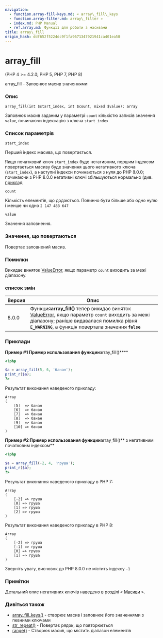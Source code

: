 ```yaml
---
navigation:
  - function.array-fill-keys.md: « array\_fill\_keys
  - function.array-filter.md: array\_filter »
  - index.md: PHP Manual
  - ref.array.md: Функції для роботи з масивами
title: array\_fill
origin_hash: ddf652f5224dc9f1fa9671347921941ca401ea50
---
```

# array\_fill

(PHP 4 >= 4.2.0, PHP 5, PHP 7, PHP 8)

array\_fill - Заповнює масив значеннями

### Опис

```methodsynopsis
array_fill(int $start_index, int $count, mixed $value): array
```

Заповнює масив заданим у параметрі `count` кількістю записів значення `value`, починаючи індексацію з ключа `start_index`

### Список параметрів

`start_index`

Перший індекс масива, що повертається.

Якщо початковий ключ `start_index` буде негативним, першим індексом повертається масиву буде значення цього негативного ключа (`start_index`), а наступні індекси починаються з нуля до PHP 8.0.0; починаючи з PHP 8.0.0 негативні ключі збільшуються нормально (див. [приклад](function.array-fill.md#function.array-fill.example.negative-start-index)

`count`

Кількість елементів, що додаються. Повинно бути більше або одно нулю і менше чи одно `2 147 483 647`

`value`

Значення заповнення.

### Значення, що повертаються

Повертає заповнений масив.

### Помилки

Викидає виняток [ValueError](class.valueerror.md), якщо параметр `count` виходить за межі діапазону.

### список змін

| Версия | Опис |
| --- | --- |
| 8.0.0 | Функция**array\_fill()** тепер викидає виняток [ValueError](class.valueerror.md), якщо параметр `count` виходить за межі діапазону; раніше видавалася помилка рівня **`E_WARNING`**, а функція повертала значення **`false`** |

### Приклади

**Пример #1 Пример использования функции**array\_fill()\*\*\*\*

```php
<?php

$a = array_fill(5, 6, 'банан');
print_r($a);
?>
```

Результат виконання наведеного прикладу:

```
Array
(
    [5]  => банан
    [6]  => банан
    [7]  => банан
    [8]  => банан
    [9]  => банан
    [10] => банан
)
```

**Пример #2 Пример использования функции**array\_fill()\*\* з негативним початковим індексом\*\*

```php
<?php

$a = array_fill(-2, 4, 'груша');
print_r($a);
?>
```

Результат виконання наведеного прикладу в PHP 7:

```
Array
(
    [-2] => груша
    [0] => груша
    [1] => груша
    [2] => груша
)
```

Результат виконання наведеного прикладу в PHP 8:

```
Array
(
    [-2] => груша
    [-1] => груша
    [0] => груша
    [1] => груша
)
```

Зверніть увагу, висновок до PHP 8.0.0 не містить індексу `-1`

### Примітки

Детальний опис негативних ключів наведено в розділі « [Масиви](language.types.array.md) ».

### Дивіться також

-   [array\_fill\_keys()](function.array-fill-keys.md) \- створює масив і заповнює його значеннями з певними ключами
-   [str\_repeat()](function.str-repeat.md) \- Повертає рядок, що повторюється
-   [range()](function.range.md) \- Створює масив, що містить діапазон елементів
